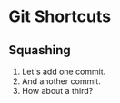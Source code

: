 # Git Shortcuts

## Squashing

1. Let's add one commit.
2. And another commit.
3. How about a third?

